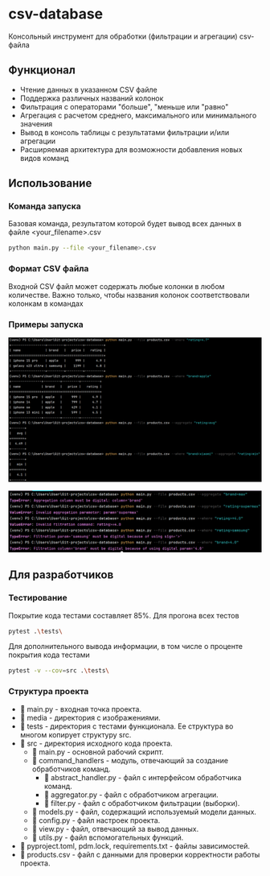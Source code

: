 # csv-database
Консольный инструмент для обработки (фильтрации и агрегации) csv-файла

## Функционал
- Чтение данных в указанном CSV файле
- Поддержка различных названий колонок
- Фильтрация с операторами "больше", "меньше или "равно"
- Агрегация с расчетом среднего, максимального или минимального значения
- Вывод в консоль таблицы с результатами фильтрации и/или агрегации
- Расширяемая архитектура для возможности добавления новых видов команд

## Использование

### Команда запуска

Базовая команда, результатом которой будет вывод всех данных в файле <your_filename>.csv
```bash
python main.py --file <your_filename>.csv
```

### Формат CSV файла
Входной CSV файл может содержать любые колонки в любом количестве.
Важно только, чтобы названия колонок соответствовали колонкам в командах


### Примеры запуска
![Screen](/media/working_functionality.png "Рабочий функционал")

![Screen](/media/error_cases.png "Обрабатываемые ошибки")

## Для разработчиков

### Тестирование
Покрытие кода тестами составляет 85%.
Для прогона всех тестов
```bash
pytest .\tests\
```

Для дополнительного вывода информации, в том числе о проценте покрытия кода тестами
```bash
pytest -v --cov=src .\tests\
```


### Структура проекта
- 📄 main.py - входная точка проекта.
- 📁 media - директория с изображениями.
- 📁 tests - директория с тестами функционала. Ее структура во многом копирует структуру src.
- 📁 src - директория исходного кода проекта.
  - 📄 main.py - основной рабочий скрипт. 
  - 📁 command_handlers - модуль, отвечающий за создание обработчиков команд.
    - 📄 abstract_handler.py - файл с интерфейсом обработчика команд.
    - 📄 aggregator.py - файл с обработчиком агрегации.
    - 📄 filter.py - файл c обработчиком фильтрации (выборки).
  - 📄 models.py - файл, содержащий используемый модели данных.
  - 📄 config.py - файл настроек проекта.
  - 📄 view.py - файл, отвечающий за вывод данных.
  - 📄 utils.py - файл вспомогательных функций.
- 📄 pyproject.toml, pdm.lock, requirements.txt - файлы зависимостей.
- 📄 products.csv - файл с данными для проверки корректности работы проекта. 